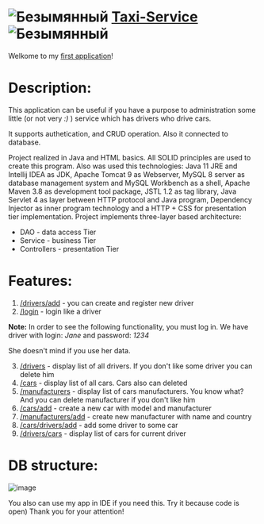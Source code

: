 # ![Безымянный](https://user-images.githubusercontent.com/110487085/202449875-53fe7b50-1fc1-40d3-b37b-cc4f29452682.png) ﻿[Taxi-Service](https://taxi-service-sacheiev-heroku.herokuapp.com/login)![Безымянный](https://user-images.githubusercontent.com/110487085/202449890-e020cbf8-1358-46cb-8351-260feb2f04d0.png)

Welkome to my [first application](https://taxi-service-sacheiev-heroku.herokuapp.com/login)!

# Description:

This application can be useful if you have a purpose to administration some little (or not very
*:)*
) service which has drivers who drive cars.

It supports authetication, and CRUD operation. Also it connected to database.

Project realized in Java and HTML basics. All SOLID principles are used to create this program. Also was used this technologies: Java 11 JRE and Intellij IDEA as JDK, Apache Tomcat 9 as Webserver, MySQL 8 server as database management system and MySQL Workbench as a shell, Apache Maven 3.8 as development tool package, JSTL 1.2 as tag library, Java Servlet 4 as layer between HTTP protocol and Java program, Dependency Injector as inner program technology and a HTTP + CSS for presentation tier implementation. Project implements three-layer based architecture:
+ DAO - data access Tier
+ Service - business Tier
+ Controllers - presentation Tier

# Features:

1. [/drivers/add](https://taxi-service-sacheiev-heroku.herokuapp.com/drivers/add) - you can create and register new driver
2. [/login](https://taxi-service-sacheiev-heroku.herokuapp.com/login) - login like a driver

**Note:**
In order to see the following functionality, you must log in.
We have driver with login:
*Jane*
and password:
*1234*

She doesn't mind if you use her data.

3. [/drivers](https://taxi-service-sacheiev-heroku.herokuapp.com/drivers) - display list of all drivers. If you don't like some driver you can delete him
4. [/cars](https://taxi-service-sacheiev-heroku.herokuapp.com/cars) - display list of all cars. Cars also can deleted
5. [/manufacturers](https://taxi-service-sacheiev-heroku.herokuapp.com/manufacturers) - display list of cars manufacturers. You know what? And you can delete manufacturer if you don't like him
6. [/cars/add](https://taxi-service-sacheiev-heroku.herokuapp.com/cars/add) - create a new car with model and manufacturer
7. [/manufacturers/add](https://taxi-service-sacheiev-heroku.herokuapp.com/manufacturers/add) - create new manufacturer with name and country
8. [/cars/drivers/add](https://taxi-service-sacheiev-heroku.herokuapp.com/cars/drivers/add) - add some driver to some car
9. [/drivers/cars](https://taxi-service-sacheiev-heroku.herokuapp.com/drivers/cars) - display list of cars for current driver 

# DB structure:
![image](https://user-images.githubusercontent.com/110487085/202462080-1d7fb027-c073-4d37-aa8f-ad0db69ffdbc.png)

You also can use my app in IDE if you need this. Try it because code is open)
Thank you for your attention!

